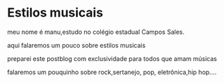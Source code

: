 # Estilos musicais
meu nome é manu,estudo no colégio estadual Campos Sales.


aqui falaremos um pouco sobre estilos musicais 

preparei este postblog com exclusividade para todos que amam músicas 

falaremos um pouquinho sobre rock,sertanejo, pop, eletrônica,hip hop....
